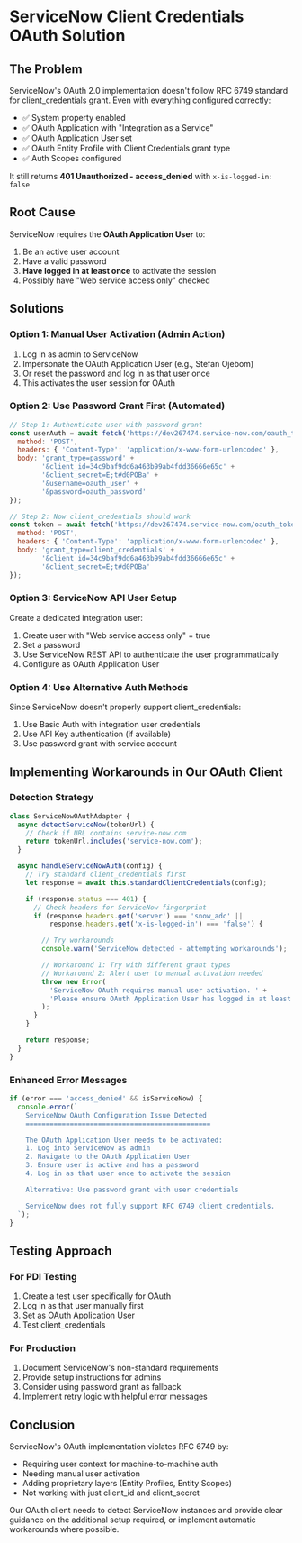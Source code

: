 # ServiceNow Client Credentials OAuth Solution

## The Problem
ServiceNow's OAuth 2.0 implementation doesn't follow RFC 6749 standard for client_credentials grant. Even with everything configured correctly:
- ✅ System property enabled
- ✅ OAuth Application with "Integration as a Service"
- ✅ OAuth Application User set
- ✅ OAuth Entity Profile with Client Credentials grant type
- ✅ Auth Scopes configured

It still returns **401 Unauthorized - access_denied** with `x-is-logged-in: false`

## Root Cause
ServiceNow requires the **OAuth Application User** to:
1. Be an active user account
2. Have a valid password
3. **Have logged in at least once** to activate the session
4. Possibly have "Web service access only" checked

## Solutions

### Option 1: Manual User Activation (Admin Action)
1. Log in as admin to ServiceNow
2. Impersonate the OAuth Application User (e.g., Stefan Ojebom)
3. Or reset the password and log in as that user once
4. This activates the user session for OAuth

### Option 2: Use Password Grant First (Automated)
```javascript
// Step 1: Authenticate user with password grant
const userAuth = await fetch('https://dev267474.service-now.com/oauth_token.do', {
  method: 'POST',
  headers: { 'Content-Type': 'application/x-www-form-urlencoded' },
  body: 'grant_type=password' +
        '&client_id=34c9baf9dd6a463b99ab4fdd36666e65c' +
        '&client_secret=E;t#d0POBa' +
        '&username=oauth_user' +
        '&password=oauth_password'
});

// Step 2: Now client_credentials should work
const token = await fetch('https://dev267474.service-now.com/oauth_token.do', {
  method: 'POST',
  headers: { 'Content-Type': 'application/x-www-form-urlencoded' },
  body: 'grant_type=client_credentials' +
        '&client_id=34c9baf9dd6a463b99ab4fdd36666e65c' +
        '&client_secret=E;t#d0POBa'
});
```

### Option 3: ServiceNow API User Setup
Create a dedicated integration user:
1. Create user with "Web service access only" = true
2. Set a password
3. Use ServiceNow REST API to authenticate the user programmatically
4. Configure as OAuth Application User

### Option 4: Use Alternative Auth Methods
Since ServiceNow doesn't properly support client_credentials:
1. Use Basic Auth with integration user credentials
2. Use API Key authentication (if available)
3. Use password grant with service account

## Implementing Workarounds in Our OAuth Client

### Detection Strategy
```javascript
class ServiceNowOAuthAdapter {
  async detectServiceNow(tokenUrl) {
    // Check if URL contains service-now.com
    return tokenUrl.includes('service-now.com');
  }

  async handleServiceNowAuth(config) {
    // Try standard client_credentials first
    let response = await this.standardClientCredentials(config);

    if (response.status === 401) {
      // Check headers for ServiceNow fingerprint
      if (response.headers.get('server') === 'snow_adc' ||
          response.headers.get('x-is-logged-in') === 'false') {

        // Try workarounds
        console.warn('ServiceNow detected - attempting workarounds');

        // Workaround 1: Try with different grant types
        // Workaround 2: Alert user to manual activation needed
        throw new Error(
          'ServiceNow OAuth requires manual user activation. ' +
          'Please ensure OAuth Application User has logged in at least once.'
        );
      }
    }

    return response;
  }
}
```

### Enhanced Error Messages
```javascript
if (error === 'access_denied' && isServiceNow) {
  console.error(`
    ServiceNow OAuth Configuration Issue Detected
    ==============================================

    The OAuth Application User needs to be activated:
    1. Log into ServiceNow as admin
    2. Navigate to the OAuth Application User
    3. Ensure user is active and has a password
    4. Log in as that user once to activate the session

    Alternative: Use password grant with user credentials

    ServiceNow does not fully support RFC 6749 client_credentials.
  `);
}
```

## Testing Approach

### For PDI Testing
1. Create a test user specifically for OAuth
2. Log in as that user manually first
3. Set as OAuth Application User
4. Test client_credentials

### For Production
1. Document ServiceNow's non-standard requirements
2. Provide setup instructions for admins
3. Consider using password grant as fallback
4. Implement retry logic with helpful error messages

## Conclusion

ServiceNow's OAuth implementation violates RFC 6749 by:
- Requiring user context for machine-to-machine auth
- Needing manual user activation
- Adding proprietary layers (Entity Profiles, Entity Scopes)
- Not working with just client_id and client_secret

Our OAuth client needs to detect ServiceNow instances and provide clear guidance on the additional setup required, or implement automatic workarounds where possible.